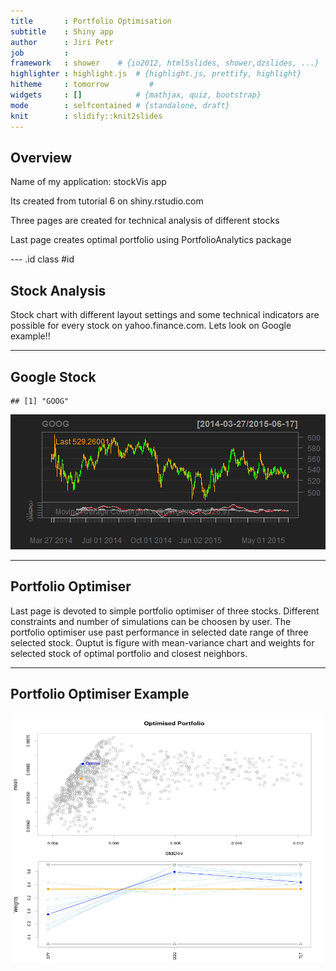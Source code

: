 ```yaml
---
title       : Portfolio Optimisation
subtitle    : Shiny app
author      : Jiri Petr
job         : 
framework   : shower    # {io2012, html5slides, shower,dzslides, ...}
highlighter : highlight.js  # {highlight.js, prettify, highlight}
hitheme     : tomorrow         # 
widgets     : []            # {mathjax, quiz, bootstrap}
mode        : selfcontained # {standalone, draft}
knit        : slidify::knit2slides
---
```


## Overview

Name of my application: stockVis app

Its created from tutorial 6 on shiny.rstudio.com

Three pages are created for technical analysis of different stocks

Last page creates optimal portfolio using PortfolioAnalytics package

--- .id class #id

## Stock Analysis

Stock chart with different layout settings and some technical indicators are possible for every stock on yahoo.finance.com. Lets look on Google example!!

--- 

## Google Stock


```
## [1] "GOOG"
```

![plot of chunk unnamed-chunk-1](assets/fig/unnamed-chunk-1-1.png) 

--- 

## Portfolio Optimiser

Last page is devoted to simple portfolio optimiser of three stocks. Different constraints and number of simulations can be choosen by user. The portfolio optimiser use past performance in selected date range of three selected stock. Ouptut is figure with mean-variance chart and weights for selected stock of optimal portfolio and closest neighbors.

---

## Portfolio Optimiser Example

<center>
<img src="fig1.png" alt="Mountain View" style="width:500px;height:400px;">
<center>






